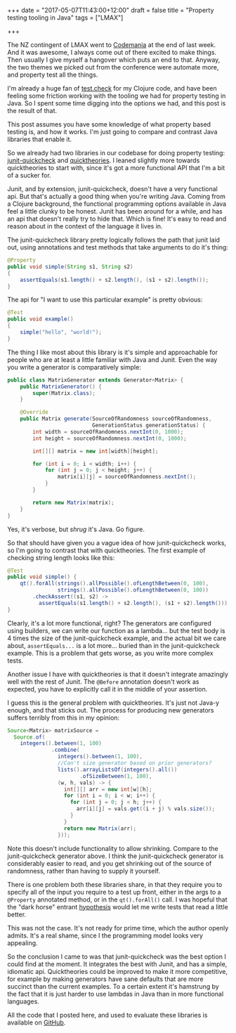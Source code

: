 +++
date = "2017-05-07T11:43:00+12:00"
draft = false
title = "Property testing tooling in Java"
tags = ["LMAX"]

+++

The NZ contingent of LMAX went to [Codemania](http://codemania.io/) at the end
of last week. And it was awesome, I always come out of there excited to make
things. Then usually I give myself a hangover which puts an end to that.
Anyway, the two themes we picked out from the conference were automate more,
and property test all the things.

I'm already a huge fan of [test.check](https://github.com/clojure/test.check)
for my Clojure code, and have been feeling some friction working with the
tooling we had for property testing in Java. So I spent some time digging into
the options we had, and this post is the result of that.

This post assumes you have some knowledge of what property based testing is,
and how it works. I'm just going to compare and contrast Java libraries that
enable it.

<!--more-->

So we already had two libraries in our codebase for doing property testing:
[junit-quickcheck](https://github.com/pholser/junit-quickcheck) and
[quicktheories](https://github.com/ncredinburgh/QuickTheories).
I leaned slightly more towards quicktheories to start with, since it's got a more
functional API that I'm a bit of a sucker for.

Junit, and by extension, junit-quickcheck, doesn't have a very functional api.
But that's actually a good thing when you're writing Java. Coming from a Clojure
background, the functional programming options available in Java feel a little
clunky to be honest. Junit has been around for a while, and has an api that
doesn't really try to hide that. Which is fine! It's easy to read and reason
about in the context of the language it lives in.

The junit-quickcheck library pretty logically follows the path that junit laid
out, using annotations and test methods that take arguments to do it's thing:

```java
@Property
public void simple(String s1, String s2)
{
    assertEquals(s1.length() + s2.length(), (s1 + s2).length());
}
```

The api for "I want to use this particular example" is pretty obvious:

```java
@Test
public void example()
{
    simple("hello", "world!");
}
```

The thing I like most about this library is it's simple and approachable for
people who are at least a little familiar with Java and Junit. Even the way you
write a generator is comparatively simple:

```java
public class MatrixGenerator extends Generator<Matrix> {
    public MatrixGenerator() {
        super(Matrix.class);
    }

    @Override
    public Matrix generate(SourceOfRandomness sourceOfRandomness,
                           GenerationStatus generationStatus) {
        int width = sourceOfRandomness.nextInt(0, 1000);
        int height = sourceOfRandomness.nextInt(0, 1000);

        int[][] matrix = new int[width][height];

        for (int i = 0; i < width; i++) {
            for (int j = 0; j < height; j++) {
                matrix[i][j] = sourceOfRandomness.nextInt();
            }
        }

        return new Matrix(matrix);
    }
}
```

Yes, it's verbose, but *shrug* it's Java. Go figure.

So that should have given you a vague idea of how junit-quickcheck works, so I'm
going to contrast that with quicktheories. The first example of checking string
length looks like this:

```java
@Test
public void simple() {
    qt().forAll(strings().allPossible().ofLengthBetween(0, 100),
                strings().allPossible().ofLengthBetween(0, 100))
        .checkAssert((s1, s2) ->
          assertEquals(s1.length() + s2.length(), (s1 + s2).length()));
}
```

Clearly, it's a lot more functional, right? The generators are configured using
builders, we can write our function as a lambda... but the test body is 4 times
the size of the junit-quickcheck example, and the actual bit we care about,
`assertEquals...` is a lot more... buried than in the junit-quickcheck example.
This is a problem that gets worse, as you write more complex tests.

Another issue I have with quicktheories is that it doesn't integrate amazingly
well with the rest of Junit. The `@Before` annotation doesn't work as expected,
you have to explicitly call it in the middle of your assertion.

I guess this is the general problem with quicktheories. It's just not Java-y
enough, and that sticks out. The process for producing new generators suffers
terribly from this in my opinion:

```java
Source<Matrix> matrixSource =
  Source.of(
    integers().between(1, 100)
              .combine(
                integers().between(1, 100),
                //Can't size generator based on prior generators?
                lists().arrayListsOf(integers().all())
                       .ofSizeBetween(1, 100),
                (w, h, vals) -> {
                  int[][] arr = new int[w][h];
                  for (int i = 0; i < w; i++) {
                    for (int j = 0; j < h; j++) {
                      arr[i][j] = vals.get((i + j) % vals.size());
                    }
                  }
                  return new Matrix(arr);
                }));
```

Note this doesn't include functionality to allow shrinking. Compare to the
junit-quickcheck generator above. I think the junit-quickcheck generator is
considerably easier to read, and you get shrinking out of the source of
randomness, rather than having to supply it yourself.

There is one problem both these libraries share, in that they require you to
specify all of the input you require to a test up front, either in the args to
a `@Property` annotated method, or in the `qt().forAll()` call. I was hopeful
that the "dark horse" entrant
[hypothesis](https://github.com/HypothesisWorks/hypothesis-java)
would let me write tests that read a little better.

This was not the case. It's not ready for prime time, which the author
openly admits. It's a real shame, since I the programming model looks very
appealing.

So the conclusion I came to was that junit-quickcheck was the best option I
could find at the moment. It integrates the best with Junit, and has a simple,
idiomatic api. Quicktheories could be improved to make it more competitive, for
example by making generators have sane defaults that are more succinct than the
current examples. To a certain extent it's hamstrung by the fact that it is just
harder to use lambdas in Java than in more functional languages.

All the code that I posted here, and used to evaluate these libraries is
available on [GitHub](https://github.com/lfn3/java-comparative-quickchecking).
